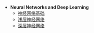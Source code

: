 - **Neural Networks and Deep Learning**
  - [神经网络基础](neural-networks-and-deep-learning/basic-concepts)
  - [浅层神经网络](neural-networks-and-deep-learning/basic-concepts)
  - [深层神经网络](neural-networks-and-deep-learning/basic-concepts)